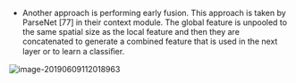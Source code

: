 * Another approach is performing early fusion. This approach is taken by ParseNet [77] in their context module. The global feature is unpooled to the same spatial size as the local feature and then they are concatenated to generate a combined feature that is used in the next layer or to learn a classiﬁer.



![image-20190609112018963](readme/13.200-使用注意力机制-网络示意图.png)